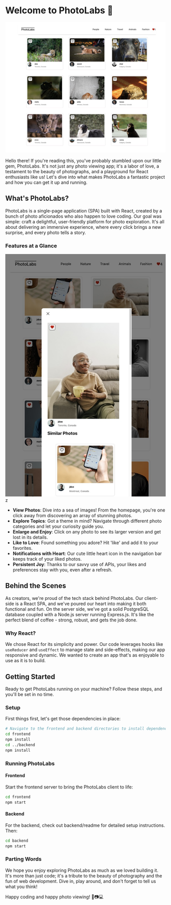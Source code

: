 # Welcome to PhotoLabs 📸

![PhotoLabs Preview](frontend/src/assets/readMe1.jpeg)

Hello there! If you're reading this, you've probably stumbled upon our little gem, PhotoLabs. It's not just any photo viewing app; it's a labor of love, a testament to the beauty of photographs, and a playground for React enthusiasts like us! Let's dive into what makes PhotoLabs a fantastic project and how you can get it up and running.

## What's PhotoLabs?

PhotoLabs is a single-page application (SPA) built with React, created by a bunch of photo aficionados who also happen to love coding. Our goal was simple: craft a delightful, user-friendly platform for photo exploration. It's all about delivering an immersive experience, where every click brings a new surprise, and every photo tells a story.

### Features at a Glance

![PhotoLabs Features](frontend/src/assets/readMe2.jpeg)
z
- **View Photos**: Dive into a sea of images! From the homepage, you're one click away from discovering an array of stunning photos.
- **Explore Topics**: Got a theme in mind? Navigate through different photo categories and let your curiosity guide you.
- **Enlarge and Enjoy**: Click on any photo to see its larger version and get lost in its details.
- **Like to Love**: Found something you adore? Hit 'like' and add it to your favorites.
- **Notifications with Heart**: Our cute little heart icon in the navigation bar keeps track of your liked photos.
- **Persistent Joy**: Thanks to our savvy use of APIs, your likes and preferences stay with you, even after a refresh.

## Behind the Scenes

As creators, we're proud of the tech stack behind PhotoLabs. Our client-side is a React SPA, and we've poured our heart into making it both functional and fun. On the server side, we've got a solid PostgreSQL database coupled with a Node.js server running Express.js. It's like the perfect blend of coffee - strong, robust, and gets the job done.

### Why React?

We chose React for its simplicity and power. Our code leverages hooks like `useReducer` and `useEffect` to manage state and side-effects, making our app responsive and dynamic. We wanted to create an app that's as enjoyable to use as it is to build.

## Getting Started

Ready to get PhotoLabs running on your machine? Follow these steps, and you'll be set in no time.

### Setup

First things first, let's get those dependencies in place:

```sh
# Navigate to the frontend and backend directories to install dependencies
cd frontend
npm install
cd ../backend
npm install
```
### Running PhotoLabs
#### Frontend

Start the frontend server to bring the PhotoLabs client to life:

```sh
cd frontend
npm start
```
#### Backend
For the backend, check out backend/readme for detailed setup instructions. Then:

```sh
cd backend
npm start
```

### Parting Words

We hope you enjoy exploring PhotoLabs as much as we loved building it. It's more than just code; it's a tribute to the beauty of photography and the fun of web development. Dive in, play around, and don't forget to tell us what you think!

Happy coding and happy photo viewing! 🎉📷💻